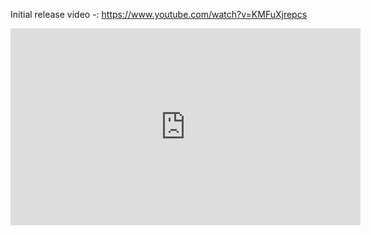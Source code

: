 Initial release video -: https://www.youtube.com/watch?v=KMFuXjrepcs

<iframe width="560" height="315" src="https://www.youtube.com/embed/KMFuXjrepcs" title="YouTube video player" frameborder="0" allow="accelerometer; autoplay; clipboard-write; encrypted-media; gyroscope; picture-in-picture" allowfullscreen></iframe>
